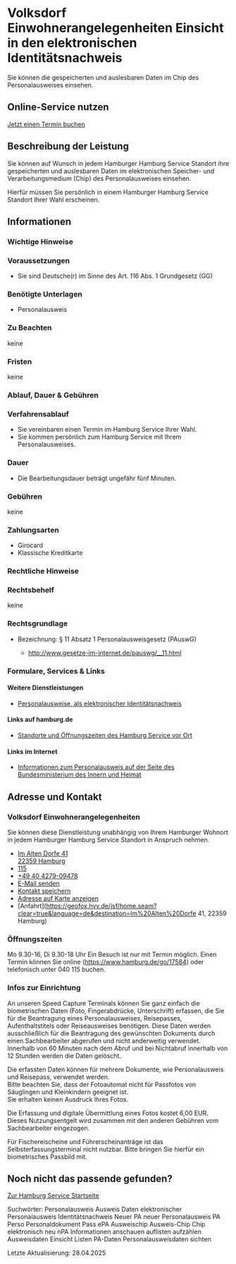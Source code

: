 




Volksdorf Einwohnerangelegenheiten Einsicht in den elektronischen Identitätsnachweis
====================================================================================

Sie können die gespeicherten und auslesbaren Daten im Chip des Personalausweises einsehen.

Online-Service nutzen
---------------------

[Jetzt einen Termin buchen](https://serviceportal.hamburg.de/HamburgGateway/FVP/FV/Bezirke/DigiTermin/Dsgvo)

Beschreibung der Leistung
-------------------------

Sie können auf Wunsch in jedem Hamburger Hamburg Service Standort ihre gespeicherten und auslesbaren Daten im elektronischen Speicher- und Verarbeitungsmedium (Chip) des Personalausweises einsehen.
  
  
Hierfür müssen Sie persönlich in einem Hamburger Hamburg Service Standort Ihrer Wahl erscheinen.

Informationen
-------------

### Wichtige Hinweise

### Voraussetzungen

* Sie sind Deutsche(r) im Sinne des Art. 116 Abs. 1 Grundgesetz (GG)

### Benötigte Unterlagen

* Personalausweis

### Zu Beachten

keine

### Fristen

keine

### Ablauf, Dauer & Gebühren

### Verfahrensablauf

* Sie vereinbaren einen Termin im Hamburg Service Ihrer Wahl.
* Sie kommen persönlich zum Hamburg Service mit Ihrem Personalausweises.

### Dauer

  
* Die Bearbeitungsdauer beträgt ungefähr fünf Minuten.
  

### Gebühren

keine

### Zahlungsarten

* Girocard
* Klassische Kreditkarte

### Rechtliche Hinweise

### Rechtsbehelf

keine

### Rechtsgrundlage

  
* Bezeichnung: § 11 Absatz 1 Personalausweisgesetz (PAuswG)  
    
  + <http://www.gesetze-im-internet.de/pauswg/__11.html>

### Formulare, Services & Links

#### Weitere Dienstleistungen

* [Personalausweise, als elektronischer Identitätsnachweis](https://www.hamburg.de/service/info/11892618/)

#### Links auf hamburg.de

* [Standorte und Öffnungszeiten des Hamburg Service vor Ort](https://www.hamburg.de/go/17584)

#### Links im Internet

* [Informationen zum Personalausweis auf der Seite des Bundesministerium des Innern und Heimat](https://www.personalausweisportal.de/)

Adresse und Kontakt
-------------------

### Volksdorf Einwohnerangelegenheiten

Sie können diese Dienstleistung unabhängig von Ihrem Hamburger Wohnort in jedem Hamburger Hamburg Service Standort in Anspruch nehmen.

* [Im Alten Dorfe 41   
  22359 Hamburg](#)
* [115](tel:+4940115 "115")
* [+49 40 4279-09478](tel:+4940427909478 "+49 40 4279-09478")
* [E-Mail senden](mailto:mobilesteamost@hamburgservice.de)
* [Kontakt speichern](//iason.hamburg.de/befi/info/vcard/111099899/ "Kontakt speichern")
* [Adresse auf Karte anzeigen](#)
* [Anfahrt](https://geofox.hvv.de/jsf/home.seam?clear=true&language=de&destination=Im%20Alten%20Dorfe 41, 22359 Hamburg)

### Öffnungszeiten

Mo 9.30-16, Di 9.30-18 Uhr Ein Besuch ist nur mit Termin möglich. Einen Termin können Sie online (https://www.hamburg.de/go/17584) oder telefonisch unter 040 115 buchen.

### Infos zur Einrichtung

An unseren Speed Capture Terminals können Sie ganz einfach die biometrischen Daten (Foto, Fingerabdrücke, Unterschrift) erfassen, die Sie für die Beantragung eines Personalausweises, Reisepasses, Aufenthaltstitels oder Reiseausweises benötigen. Diese Daten werden ausschließlich für die Beantragung des gewünschten Dokuments durch einen Sachbearbeiter abgerufen und nicht anderweitig verwendet. Innerhalb von 60 Minuten nach dem Abruf und bei Nichtabruf innerhalb von 12 Stunden werden die Daten gelöscht.  
  
Die erfassten Daten können für mehrere Dokumente, wie Personalausweis und Reisepass, verwendet werden.  
Bitte beachten Sie, dass der Fotoautomat nicht für Passfotos von Säuglingen und Kleinkindern geeignet ist.  
Sie erhalten keinen Ausdruck Ihres Fotos.  
  
Die Erfassung und digitale Übermittlung eines Fotos kostet 6,00 EUR. Dieses Nutzungsentgelt wird zusammen mit den anderen Gebühren vom Sachbearbeiter eingezogen.  
  
Für Fischereischeine und Führerscheinanträge ist das Selbsterfassungsterminal nicht nutzbar. Bitte bringen Sie hierfür ein biometrisches Passbild mit.

Noch nicht das passende gefunden?
---------------------------------

 [Zur Hamburg Service Startseite](/service/)

Suchwörter: Personalausweis Ausweis Daten elektronischer Personalausweis Identitätsnachweis Neuer PA neuer Personalausweis PA Perso Personaldokument Pass ePA Ausweischip Ausweis-Chip Chip elektronisch neu nPA Informationen anschauen auflisten aufzählen Ausweisdaten Einsicht Listen PA-Daten Personalausweisdaten sichten

Letzte Aktualisierung: 28.04.2025

